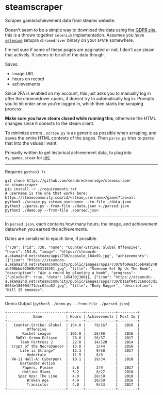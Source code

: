 # steamscraper

Scrapes game/achievement data from steams website.

Doesn't seem to be a simple way to download the data using the [GDPR site](https://help.steampowered.com/en/accountdata), this is a thrown together `selenium` implementation. Assumes you have [`selenium`](https://selenium-python.readthedocs.io/installation.html) setup/a `chromedriver` binary on your `$PATH` somewhere.

I'm not sure if some of these pages are paginated or not, I don't use steam that actively. It seems to be all of the data though.

Saves:

- image URL
- hours on record
- achievements

Since 2FA is enabled on my account, this just asks you to manually log in after the chromedriver opens, it doesnt try to automatically log in. Prompts you to hit enter once you're logged in, which then starts the scraping process

**Make sure you have steam closed while running this**, otherwise the HTML changes since it conects to the steam client.

To minimize errors , `scrape.py` is as generic as possible when scraping, and saves the entire HTML contents of the pages. Then `parse.py` tries to parse that into the values I want.

Primarily written to get historical achievement data, to plug into `my.games.steam` for [`HPI`](https://github.com/seanbreckenridge/HPI)

---

Requires `python3.7+`

```
git clone https://github.com/seanbreckenridge/steamscraper
cd steamscraper
pip install -r ./requirements.txt
# username is the one that works here: https://steamcommunity.com/id/<steam_username>/games?tab=all
python3 ./scrape.py <steam_username> --to-file ./data.json
python3 ./parse.py --from-file ./data.json >./parsed.json
python3 ./demo.py --from-file ./parsed.json
```

---

In `parsed.json`, each contains how many hours, the image, and achievement data/when you earned the achievements.

Dates are serialized to epoch time, if possible.

`{"730": {"id": 730, "name": "Counter-Strike: Global Offensive", "hours": 154.0, "image": "https://steamcdn-a.akamaihd.net/steam/apps/730/capsule_184x69.jpg", "achievements": [{"icon": "https://steamcdn-a.akamaihd.net/steamcommunity/public/images/apps/730/9f60ea3c56b4ab248ab598bbd62568b953116301.jpg", "title": "Someone Set Up Us The Bomb", "description": "Win a round by planting a bomb", "progress": {"unlocked": true, "data": 1454391360}}, {"icon": "https://steamcdn-a.akamaihd.net/steamcommunity/public/images/apps/730/b11ef0453168cd3d10684e184004f71dcc0faa82.jpg", "title": "Body Bagger", "description": "Kill 25 enemies",`

---

Demo Output (`python3 ./demo.py --from-file ./parsed.json`):

```
+---------------------------+-------+--------------+---------+
|            Name           | Hours | Achievements | Most In |
+---------------------------+-------+--------------+---------+
|   Counter-Strike: Global  | 154.0 |    79/167    |   2016  |
|         Offensive         |       |              |         |
|       Rocket League       | 102.0 |    36/88     |   2016  |
|    RWBY: Grimm Eclipse    |  23.0 |    26/37     |   2017  |
|      Team Fortress 2      |  22.0 |    14/520    |   2014  |
|  Crypt of the NecroDancer |  13.8 |     2/44     |   2016  |
|      Life is Strange™     |  13.3 |     9/60     |   2017  |
|         Undertale         |  11.5 |     0/0      |   ----  |
|  VA-11 Hall-A: Cyberpunk  |  10.1 |    19/34     |   2018  |
|      Bartender Action     |       |              |         |
|       Papers, Please      |  5.6  |     2/9      |   2017  |
|       Hotline Miami       |  5.2  |     8/27     |   2018  |
|     Spec Ops: The Line    |  4.9  |    28/50     |   2018  |
|         Broken Age        |  4.4  |    10/39     |   2016  |
|         Transistor        |  4.0  |     9/33     |   2017  |
+---------------------------+-------+--------------+---------+
```
